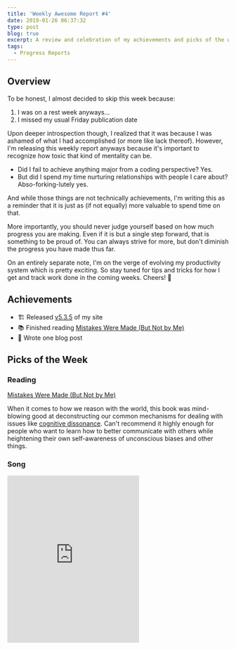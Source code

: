 ```yaml
---
title: 'Weekly Awesome Report #4'
date: 2019-01-26 06:37:32
type: post
blog: true
excerpt: A review and celebration of my achievements and picks of the week for the week leading up to January 25th, 2019.
tags:
  - Progress Reports
---
```


## Overview

To be honest, I almost decided to skip this week because:

1. I was on a rest week anyways...
1. I missed my usual Friday publication date

Upon deeper introspection though, I realized that it was because I was ashamed of what I had accomplished (or more like lack thereof). However, I'm releasing this weekly report anyways because it's important to recognize how toxic that kind of mentality can be.

- Did I fail to achieve anything major from a coding perspective? Yes.
- But did I spend my time nurturing relationships with people I care about? Abso-forking-lutely yes.

And while those things are not technically achievements, I'm writing this as a reminder that it is just as (if not equally) more valuable to spend time on that.

More importantly, you should never judge yourself based on how much progress you are making. Even if it is but a single step forward, that is something to be proud of. You can always strive for more, but don't diminish the progress you have made thus far.

On an entirely separate note, I'm on the verge of evolving my productivity system which is pretty exciting. So stay tuned for tips and tricks for how I get and track work done in the coming weeks. Cheers! 🥂

## Achievements

- 🏗️ Released [v5.3.5](https://github.com/bencodezen/bencodezen/blob/master/CHANGELOG.md) of my site
- 📚 Finished reading [Mistakes Were Made (But Not by Me)](https://www.amazon.com/Mistakes-Were-Made-But-Not-ebook/dp/B003K15IOE/ref=sr_1_1?ie=UTF8&qid=1548271215&sr=8-1&keywords=mistakes+were+made+but+not+by+me)
- 📝 Wrote one blog post

## Picks of the Week

### Reading

[Mistakes Were Made (But Not by Me)](https://www.amazon.com/Mistakes-Were-Made-But-Not-ebook/dp/B003K15IOE/ref=sr_1_1?ie=UTF8&qid=1548271215&sr=8-1&keywords=mistakes+were+made+but+not+by+me)

When it comes to how we reason with the world, this book was mind-blowing good at deconstructing our common mechanisms for dealing with issues like [cognitive dissonance](https://en.wikipedia.org/wiki/Cognitive_dissonance). Can't recommend it highly enough for people who want to learn how to better communicate with others while heightening their own self-awareness of unconscious biases and other things.

### Song

<iframe src="https://open.spotify.com/embed/track/7FjZU7XFs7P9jHI9Z0yRhK" width="300" height="380" frameborder="0" allowtransparency="true" allow="encrypted-media"></iframe>
